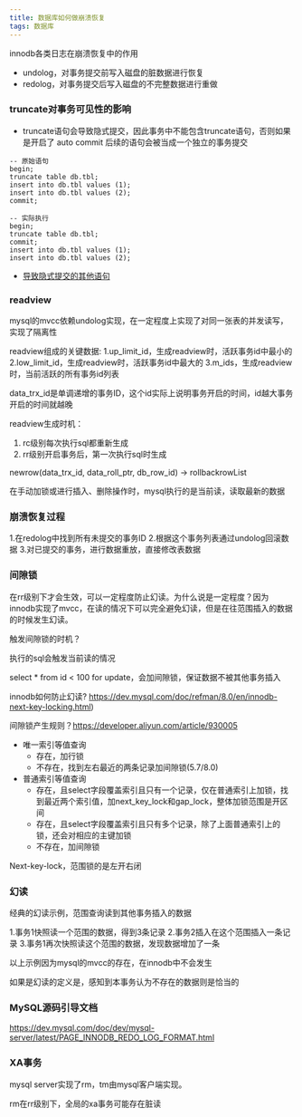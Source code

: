 ```yaml
---
title: 数据库如何做崩溃恢复
tags: 数据库
---
```




innodb各类日志在崩溃恢复中的作用

- undolog，对事务提交前写入磁盘的脏数据进行恢复
- redolog，对事务提交后写入磁盘的不完整数据进行重做



### truncate对事务可见性的影响

- truncate语句会导致隐式提交，因此事务中不能包含truncate语句，否则如果是开启了 auto commit 后续的语句会被当成一个独立的事务提交

```
-- 原始语句
begin;
truncate table db.tbl;
insert into db.tbl values (1);
insert into db.tbl values (2);
commit;

-- 实际执行
begin;
truncate table db.tbl;
commit;
insert into db.tbl values (1);
insert into db.tbl values (2);
```

- [导致隐式提交的其他语句](https://dev.mysql.com/doc/refman/8.0/en/implicit-commit.html)



### readview

mysql的mvcc依赖undolog实现，在一定程度上实现了对同一张表的并发读写，实现了隔离性

readview组成的关键数据:
1.up_limit_id，生成readview时，活跃事务id中最小的
2.low_limit_id，生成readview时，活跃事务id中最大的
3.m_ids，生成readview时，当前活跃的所有事务id列表

data_trx_id是单调递增的事务ID，这个id实际上说明事务开启的时间，id越大事务开启的时间就越晚

readview生成时机：
1. rc级别每次执行sql都重新生成
2. rr级别开启事务后，第一次执行sql时生成

newrow(data_trx_id, data_roll_ptr, db_row_id) -> rollbackrowList

在手动加锁或进行插入、删除操作时，mysql执行的是当前读，读取最新的数据



### 崩溃恢复过程

1.在redolog中找到所有未提交的事务ID
2.根据这个事务列表通过undolog回滚数据
3.对已提交的事务，进行数据重放，直接修改表数据



### 间隙锁

在rr级别下才会生效，可以一定程度防止幻读。为什么说是一定程度？因为innodb实现了mvcc，在读的情况下可以完全避免幻读，但是在往范围插入的数据的时候发生幻读。



触发间隙锁的时机？

执行的sql会触发当前读的情况

select * from id < 100 for update，会加间隙锁，保证数据不被其他事务插入

innodb如何防止幻读? https://dev.mysql.com/doc/refman/8.0/en/innodb-next-key-locking.html)

间隙锁产生规则？https://developer.aliyun.com/article/930005

- 唯一索引等值查询
  - 存在，加行锁
  - 不存在，找到左右最近的两条记录加间隙锁(5.7/8.0)
- 普通索引等值查询
  - 存在，且select字段覆盖索引且只有一个记录，仅在普通索引上加锁，找到最近两个索引值，加next_key_lock和gap_lock，整体加锁范围是开区间
  - 存在，且select字段覆盖索引且只有多个记录，除了上面普通索引上的锁，还会对相应的主键加锁
  - 不存在，加间隙锁

Next-key-lock，范围锁的是左开右闭

### 幻读

经典的幻读示例，范围查询读到其他事务插入的数据

1.事务1快照读一个范围的数据，得到3条记录
2.事务2插入在这个范围插入一条记录
3.事务1再次快照读这个范围的数据，发现数据增加了一条

以上示例因为mysql的mvcc的存在，在innodb中不会发生

如果是幻读的定义是，感知到本事务认为不存在的数据则是恰当的



### MySQL源码引导文档

https://dev.mysql.com/doc/dev/mysql-server/latest/PAGE_INNODB_REDO_LOG_FORMAT.html



### XA事务

mysql server实现了rm，tm由mysql客户端实现。

rm在rr级别下，全局的xa事务可能存在脏读
